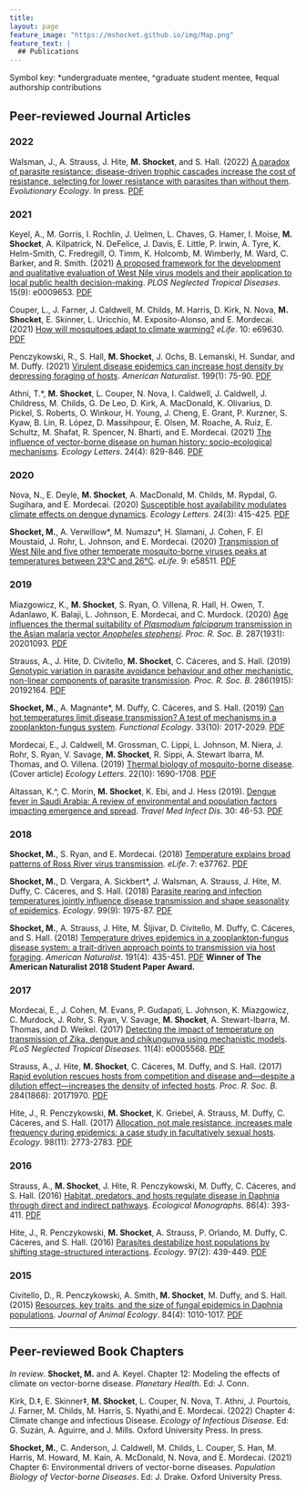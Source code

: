 ```yaml
---
title: 
layout: page
feature_image: "https://mshocket.github.io/img/Map.png"
feature_text: |
  ## Publications
---
```


Symbol key: *undergraduate mentee, ^graduate student mentee, ‡equal authorship contributions

## Peer-reviewed Journal Articles

### 2022

Walsman, J., A. Strauss, J. Hite, **M. Shocket**, and S. Hall. (2022) [A paradox of parasite resistance: disease-driven trophic cascades increase the cost of resistance, selecting for lower resistance with parasites than without them](https://link.springer.com/article/10.1007/s10682-022-10203-7). _Evolutionary Ecology_. In press. [PDF](https://mshocket.github.io/PDFs/Walsman_2022_EvoEco_ParasiteResistanceTrophicCascades.pdf)

### 2021

Keyel, A., M. Gorris, I. Rochlin, J. Uelmen, L. Chaves, G. Hamer, I. Moise, **M. Shocket**, A. Kilpatrick, N. DeFelice, J. Davis, E. Little, P. Irwin, A. Tyre, K. Helm-Smith, C. Fredregill, O. Timm, K. Holcomb, M. Wimberly, M. Ward, C. Barker, and R. Smith. (2021) [A proposed framework for the development and qualitative evaluation of West Nile virus models and their application to local public health decision-making](https://journals.plos.org/plosntds/article?id=10.1371/journal.pntd.0009653). _PLOS Neglected Tropical Diseases_. 15(9): e0009653. [PDF](https://mshocket.github.io/PDFs/Keyel_2021_PLOSNTD_FrameworkModelsWNV.pdf)

Couper, L., J. Farner, J. Caldwell, M. Childs, M. Harris, D. Kirk, N. Nova, **M. Shocket**, E. Skinner, L. Uricchio, M. Exposito-Alonso, and E. Mordecai. (2021) [How will mosquitoes adapt to climate warming?](https://elifesciences.org/articles/69630) _eLife_. 10: e69630. [PDF](https://mshocket.github.io/PDFs/Couper_2021_eLife_MosquitoesAdaptWarming.pdf)

Penczykowski, R., S. Hall, **M. Shocket**, J. Ochs, B. Lemanski, H. Sundar, and M. Duffy. (2021) [Virulent disease epidemics can increase host density by depressing foraging of hosts](https://www.journals.uchicago.edu/doi/full/10.1086/717175). _American Naturalist_. 199(1): 75-90. [PDF](https://mshocket.github.io/PDFs/Penzcykowski_2021_AmNat_EpidemicsIncreaseHostDensity.pdf)

Athni, T.*, **M. Shocket**, L. Couper, N. Nova, I. Caldwell, J. Caldwell, J. Childress, M. Childs, G. De Leo, D. Kirk, A. MacDonald, K. Olivarius, D. Pickel, S. Roberts, O. Winkour, H. Young, J. Cheng, E. Grant, P. Kurzner, S. Kyaw, B. Lin, R. López, D. Massihpour, E. Olsen, M. Roache, A. Ruiz, E. Schultz, M. Shafat, R. Spencer, N. Bharti, and E. Mordecai. (2021) [The influence of vector-borne disease on human history: socio-ecological mechanisms](https://onlinelibrary.wiley.com/doi/abs/10.1111/ele.13675). _Ecology Letters_. 24(4): 829-846. [PDF](https://mshocket.github.io/PDFs/Athni_2021_EcoLett_VBDHumanHistory.pdf)

### 2020

Nova, N., E. Deyle, **M. Shocket**, A. MacDonald, M. Childs, M. Rypdal, G. Sugihara, and E. Mordecai. (2020) [Susceptible host availability modulates climate effects on dengue dynamics](https://onlinelibrary.wiley.com/doi/abs/10.1111/ele.13652). _Ecology Letters_. 24(3): 415-425. [PDF](https://mshocket.github.io/PDFs/Nova_2020_EcoLett_DengueClimate.pdf)

**Shocket, M.**, A. Verwillow*, M. Numazu*, H. Slamani, J. Cohen, F. El Moustaid, J. Rohr, L. Johnson, and E. Mordecai. (2020) [Transmission of West Nile and five other temperate mosquito-borne viruses peaks at temperatures between 23°C and 26°C](https://elifesciences.org/articles/58511). _eLife_. 9: e58511. [PDF](https://mshocket.github.io/PDFs/Shocket_2020_eLife_WNVTemperature.pdf)

### 2019

Miazgowicz, K., **M. Shocket**, S. Ryan, O. Villena, R. Hall, H. Owen, T. Adanlawo, K. Balaji, L. Johnson, E. Mordecai, and C. Murdock. (2020) [Age influences the thermal suitability of _Plasmodium falciparum_ transmission in the Asian malaria vector _Anopheles stephensi_](https://royalsocietypublishing.org/doi/full/10.1098/rspb.2020.1093). _Proc. R. Soc. B._ 287(1931): 20201093. [PDF](https://mshocket.github.io/PDFs/Miazgowicz_2019_ProcB_AgeAnophelesStephensi.pdf)

Strauss, A., J. Hite, D. Civitello, **M. Shocket**, C. Cáceres, and S. Hall. (2019) [Genotypic variation in parasite avoidance behaviour and other mechanistic, non-linear components of parasite transmission](https://royalsocietypublishing.org/doi/full/10.1098/rspb.2019.2164). _Proc. R. Soc. B_. 286(1915): 20192164. [PDF](https://mshocket.github.io/PDFs/Strauss_2019_ProcB_GenotypicVariation.pdf)

**Shocket, M.**, A. Magnante*, M. Duffy, C. Cáceres, and S. Hall. (2019) [Can hot temperatures limit disease transmission? A test of mechanisms in a zooplankton-fungus system](https://besjournals.onlinelibrary.wiley.com/doi/full/10.1111/1365-2435.13403). _Functional Ecology_. 33(10): 2017-2029. [PDF](https://mshocket.github.io/PDFs/Shocket_2019_FunEco_HotTemperaturesLimitDisease.pdf)

Mordecai, E., J. Caldwell, M. Grossman, C. Lippi, L. Johnson, M. Niera, J. Rohr, S. Ryan, V. Savage, **M. Shocket**, R. Sippi, A. Stewart Ibarra, M. Thomas, and O. Villena. (2019) [Thermal biology of mosquito-borne disease](https://onlinelibrary.wiley.com/doi/full/10.1111/ele.13335). (Cover article) _Ecology Letters_. 22(10): 1690-1708. [PDF](https://mshocket.github.io/PDFs/Mordecai_2019_EcoLett_ThermalBiologyMBD.pdf)

Altassan, K.^, C. Morin, **M. Shocket**, K. Ebi, and J. Hess (2019). [Dengue fever in Saudi Arabia: A review of environmental and population factors impacting emergence and spread](https://www.sciencedirect.com/science/article/abs/pii/S1477893919300651). _Travel Med Infect Dis_. 30: 46-53. [PDF](https://mshocket.github.io/PDFs/Altassan_2019_TravMedID_DengueSaudiArabia.pdf)

### 2018

**Shocket, M.**, S. Ryan, and E. Mordecai. (2018) [Temperature explains broad patterns of Ross River virus transmission](https://elifesciences.org/articles/37762). _eLife_. 7: e37762. [PDF](https://mshocket.github.io/PDFs/Shocket_2018_eLife_RRVTemperature.pdf)

**Shocket, M.**, D. Vergara, A. Sickbert*, J. Walsman, A. Strauss, J. Hite, M. Duffy, C. Cáceres, and S. Hall. (2018) [Parasite rearing and infection temperatures jointly influence disease transmission and shape seasonality of epidemics](https://esajournals.onlinelibrary.wiley.com/doi/abs/10.1002/ecy.2430). _Ecology_. 99(9): 1975-87. [PDF](https://mshocket.github.io/PDFs/Shocket_2018_Ecology_RearingInfectionTemperatures.pdf)

**Shocket, M.**, A. Strauss, J. Hite, M. Šljivar, D. Civitello, M. Duffy, C. Cáceres, and S. Hall. (2018) [Temperature drives epidemics in a zooplankton-fungus disease system: a trait-driven approach points to transmission via host foraging](https://www.journals.uchicago.edu/doi/abs/10.1086/696096). _American Naturalist_. 191(4): 435-451. [PDF](https://mshocket.github.io/PDFs/Shocket_2018_AmNat_TemperatureForaging.pdf) **Winner of The American Naturalist 2018 Student Paper Award.**

### 2017

Mordecai, E., J. Cohen, M. Evans, P. Gudapati, L. Johnson, K. Miazgowicz, C. Murdock, J. Rohr, S. Ryan, V. Savage, **M. Shocket**, A. Stewart-Ibarra, M. Thomas, and D. Weikel. (2017) [Detecting the impact of temperature on transmission of Zika, dengue and chikungunya using mechanistic models](https://journals.plos.org/plosntds/article?id=10.1371/journal.pntd.0005568). _PLoS Neglected Tropical Diseases_. 11(4): e0005568. [PDF](https://mshocket.github.io/PDFs/Mordecai_2017_PLOSNTD_PredictingZikaDengueChik.pdf)

Strauss, A., J. Hite, **M. Shocket**, C. Cáceres, M. Duffy, and S. Hall. (2017) [Rapid evolution rescues hosts from competition and disease and—despite a dilution effect—increases the density of infected hosts](https://royalsocietypublishing.org/doi/full/10.1098/rspb.2017.1970). _Proc. R. Soc. B_. 284(1868): 20171970. [PDF](https://mshocket.github.io/PDFs/Strauss_2017_ProcB_RapidEvolution.pdf)

Hite, J., R. Penczykowski, **M. Shocket**, K. Griebel, A. Strauss, M. Duffy, C. Cáceres, and S. Hall. (2017) [Allocation, not male resistance, increases male frequency during epidemics: a case study in facultatively sexual hosts](https://esajournals.onlinelibrary.wiley.com/doi/abs/10.1002/ecy.1976). _Ecology_. 98(11): 2773-2783. [PDF](https://mshocket.github.io/PDFs/Hite_2017_Ecology_MaleAllocation.pdf)

### 2016

Strauss, A., **M. Shocket**, J. Hite, R. Penczykowski, M. Duffy, C. Cáceres, and S. Hall. (2016) [Habitat, predators, and hosts regulate disease in Daphnia through direct and indirect pathways](https://esajournals.onlinelibrary.wiley.com/doi/full/10.1002/ecm.1222). _Ecological Monographs_. 86(4): 393-411. [PDF](https://mshocket.github.io/PDFs/Strauss_2016_EcoMono_HabitatPredatorsHostsPathways.pdf)

Hite, J., R. Penczykowski, **M. Shocket**, A. Strauss, P. Orlando, M. Duffy, C. Cáceres, and S. Hall. (2016) [Parasites destabilize host populations by shifting stage-structured interactions](https://esajournals.onlinelibrary.wiley.com/doi/abs/10.1890/15-1065.1). _Ecology_. 97(2): 439-449. [PDF](https://mshocket.github.io/PDFs/Hite_2016_Ecology_ParasitesDestabilize.pdf)

### 2015

Civitello, D., R. Penczykowski, A. Smith, **M. Shocket**, M. Duffy, and S. Hall. (2015) [Resources, key traits, and the size of fungal epidemics in Daphnia populations](https://besjournals.onlinelibrary.wiley.com/doi/full/10.1111/1365-2656.12363). _Journal of Animal Ecology_. 84(4): 1010-1017. [PDF](https://mshocket.github.io/PDFs/Civitello_2015_JAnimalEco_ResourcesFungalEpidemics.pdf)

---

## Peer-reviewed Book Chapters

_In review_. **Shocket, M.** and A. Keyel. Chapter 12: Modeling the effects of climate on vector-borne disease. _Planetary Health_. Ed: J. Conn.

Kirk, D.‡, E. Skinner‡, **M. Shocket**, L. Couper, N. Nova, T. Athni, J. Pourtois, J. Farner, M. Childs, M. Harris, S. Nyathi,and E. Mordecai. (2022) Chapter 4: Climate change and infectious Disease. _Ecology of Infectious Disease_. Ed: G. Suzán, A. Aguirre, and J. Mills. Oxford University Press. In press.

**Shocket, M.**, C. Anderson, J. Caldwell, M. Childs, L. Couper, S. Han, M. Harris, M. Howard, M. Kain, A. McDonald, N. Nova, and E. Mordecai. (2021) Chapter 6: Environmental drivers of vector-borne diseases. _Population Biology of Vector-borne Diseases_. Ed: J. Drake. Oxford University Press.
